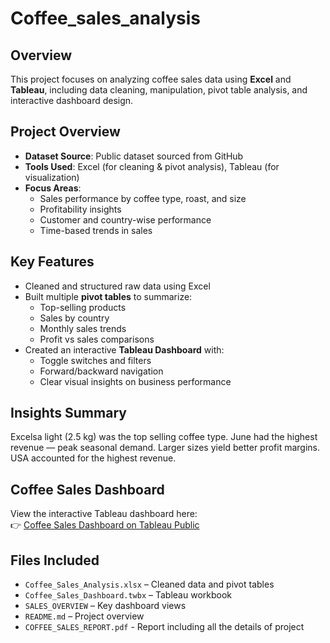 # Coffee_sales_analysis
## Overview
This project focuses on analyzing coffee sales data using **Excel** and **Tableau**, including data cleaning, manipulation, pivot table analysis, and interactive dashboard design.

##  Project Overview

- **Dataset Source**: Public dataset sourced from GitHub 
- **Tools Used**: Excel (for cleaning & pivot analysis), Tableau (for visualization)
- **Focus Areas**:
  - Sales performance by coffee type, roast, and size
  - Profitability insights
  - Customer and country-wise performance
  - Time-based trends in sales

## Key Features

- Cleaned and structured raw data using Excel
- Built multiple **pivot tables** to summarize:
  - Top-selling products
  - Sales by country
  - Monthly sales trends
  - Profit vs sales comparisons
- Created an interactive **Tableau Dashboard** with:
  - Toggle switches and filters
  - Forward/backward navigation
  - Clear visual insights on business performance

##  Insights Summary
Excelsa light (2.5 kg) was the top selling coffee type.
June had the highest revenue — peak seasonal demand.
Larger sizes yield better profit margins.
USA accounted for the highest revenue.

## Coffee Sales Dashboard
View the interactive Tableau dashboard here:  
👉 [Coffee Sales Dashboard on Tableau Public](https://public.tableau.com/views/COFFEE_SALES_DASHBOARD/NAVIGATE?:language=en-US&:sid=&:redirect=auth&:display_count=n&:origin=viz_share_link)
##  Files Included

- `Coffee_Sales_Analysis.xlsx` – Cleaned data and pivot tables
- `Coffee_Sales_Dashboard.twbx` – Tableau workbook
- `SALES_OVERVIEW` – Key dashboard views
- `README.md` – Project overview
- `COFFEE_SALES_REPORT.pdf` - Report including all the details of project
  

